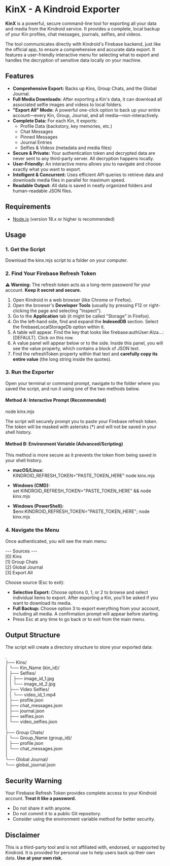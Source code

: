 # **KinX \- A Kindroid Exporter**

**KinX** is a powerful, secure command-line tool for exporting all your data and media from the Kindroid service. It provides a complete, local backup of your Kin profiles, chat messages, journals, selfies, and videos.

The tool communicates directly with Kindroid's Firebase backend, just like the official app, to ensure a comprehensive and accurate data export. It features a user-friendly interactive menu for selecting what to export and handles the decryption of sensitive data locally on your machine.

## **Features**

* **Comprehensive Export:** Backs up Kins, Group Chats, and the Global Journal.  
* **Full Media Downloads:** After exporting a Kin's data, it can download all associated selfie images and videos to local folders.  
* **"Export All" Mode:** A powerful one-click option to back up your entire account—every Kin, Group, Journal, and all media—non-interactively.  
* **Complete Data:** For each Kin, it exports:  
  * Profile Data (backstory, key memories, etc.)  
  * Chat Messages  
  * Pinned Messages  
  * Journal Entries  
  * Selfies & Videos (metadata and media files)  
* **Secure & Private:** Your authentication token and decrypted data are never sent to any third-party server. All decryption happens locally.  
* **User-Friendly:** An interactive menu allows you to navigate and choose exactly what you want to export.  
* **Intelligent & Concurrent:** Uses efficient API queries to retrieve data and downloads media files in parallel for maximum speed.  
* **Readable Output:** All data is saved in neatly organized folders and human-readable JSON files.

## **Requirements**

* [Node.js](https://nodejs.org/) (version 18.x or higher is recommended)

## **Usage**

### **1\. Get the Script**

Download the kinx.mjs script to a folder on your computer.

### **2\. Find Your Firebase Refresh Token**

**⚠️ Warning:** The refresh token acts as a long-term password for your account. **Keep it secret and secure.**

1. Open Kindroid in a web browser (like Chrome or Firefox).  
2. Open the browser's **Developer Tools** (usually by pressing F12 or right-clicking the page and selecting "Inspect").  
3. Go to the **Application** tab (it might be called "Storage" in Firefox).  
4. On the left-hand side, find and expand the **IndexedDB** section. Select the firebaseLocalStorageDb option within it.  
5. A table will appear. Find the key that looks like firebase:authUser:AIza...:\[DEFAULT\]. Click on this row.  
6. A value panel will appear below or to the side. Inside this panel, you will see the value property, which contains a block of JSON text.  
7. Find the refreshToken property within that text and **carefully copy its entire value** (the long string inside the quotes).

### **3\. Run the Exporter**

Open your terminal or command prompt, navigate to the folder where you saved the script, and run it using one of the two methods below.

#### **Method A: Interactive Prompt (Recommended)**

node kinx.mjs

The script will securely prompt you to paste your Firebase refresh token. The token will be masked with asterisks (\*) and will not be saved in your shell history.

#### **Method B: Environment Variable (Advanced/Scripting)**

This method is more secure as it prevents the token from being saved in your shell history.

* **macOS/Linux:**  
  KINDROID\_REFRESH\_TOKEN="PASTE\_TOKEN\_HERE" node kinx.mjs

* **Windows (CMD):**  
  set KINDROID\_REFRESH\_TOKEN="PASTE\_TOKEN\_HERE" && node kinx.mjs

* **Windows (PowerShell):**  
  $env:KINDROID\_REFRESH\_TOKEN="PASTE\_TOKEN\_HERE"; node kinx.mjs

### **4\. Navigate the Menu**

Once authenticated, you will see the main menu:

\--- Sources \---  
  \[0\] Kins  
  \[1\] Group Chats  
  \[2\] Global Journal  
  \[3\] Export All

Choose source (Esc to exit):

* **Selective Export:** Choose options 0, 1, or 2 to browse and select individual items to export. After exporting a Kin, you'll be asked if you want to download its media.  
* **Full Backup:** Choose option 3 to export everything from your account, including all media. A confirmation prompt will appear before starting.  
* Press Esc at any time to go back or to exit from the main menu.

## **Output Structure**

The script will create a directory structure to store your exported data:

.  
├── Kins/  
│   └── Kin\_Name (kin\_id)/  
│       ├── Selfies/  
│       │   ├── image\_id\_1.jpg  
│       │   └── image\_id\_2.jpg  
│       ├── Video Selfies/  
│       │   └── video\_id\_1.mp4  
│       ├── profile.json  
│       ├── chat\_messages.json  
│       ├── journal.json  
│       ├── selfies.json  
│       └── video\_selfies.json  
│  
├── Group Chats/  
│   └── Group\_Name (group\_id)/  
│       ├── profile.json  
│       └── chat\_messages.json  
│  
└── Global Journal/  
    └── global\_journal.json

## **Security Warning**

Your Firebase Refresh Token provides complete access to your Kindroid account. **Treat it like a password.**

* Do not share it with anyone.  
* Do not commit it to a public Git repository.  
* Consider using the environment variable method for better security.

## **Disclaimer**

This is a third-party tool and is not affiliated with, endorsed, or supported by Kindroid. It is provided for personal use to help users back up their own data. **Use at your own risk.**